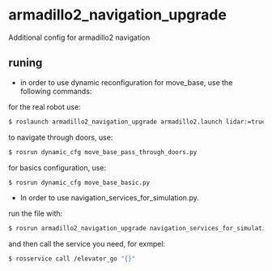# armadillo2_navigation_upgrade
Additional config for armadillo2 navigation

## runing

* in order to use dynamic reconfiguration for move_base, use the following commands:

for the real robot use:
```bash
$ roslaunch armadillo2_navigation_upgrade armadillo2.launch lidar:=true amcl:=true have_map:=true map:="<paht_to_map>/<map_name.yaml>" move_base:=true
```

to navigate through doors, use:
```bash
$ rosrun dynamic_cfg move_base_pass_through_doors.py
```

for basics configuration, use:
```bash
$ rosrun dynamic_cfg move_base_basic.py
```

* In order to use navigation_services_for_simulation.py. 

run the file with:
```bash
$ rosrun armadillo2_navigation_upgrade navigation_services_for_simulation.py 
```
and then call the service you need, for exmpel:
```bash
$ rosservice call /elevator_go "{}"
```
